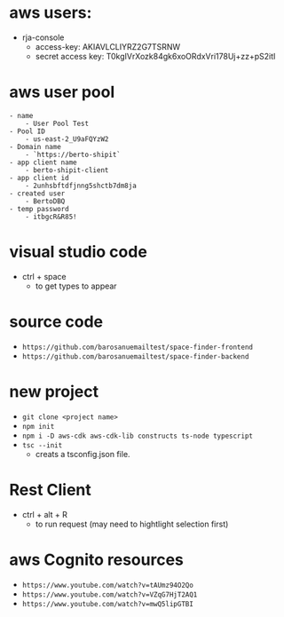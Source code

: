 # aws users:

- rja-console
  - access-key: AKIAVLCLIYRZ2G7TSRNW
  - secret access key: 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

# aws user pool

    - name
        - User Pool Test
    - Pool ID
        - us-east-2_U9aFQYzW2
    - Domain name
        - `https://berto-shipit`
    - app client name
        - berto-shipit-client
    - app client id
        - 2unhsbftdfjnng5shctb7dm8ja
    - created user
        - BertoDBQ
    - temp password
        - itbgcR&R85!

# visual studio code

- ctrl + space
  - to get types to appear

# source code

- `https://github.com/barosanuemailtest/space-finder-frontend`
- `https://github.com/barosanuemailtest/space-finder-backend`

# new project

- `git clone <project name>`
- `npm init`
- `npm i -D aws-cdk aws-cdk-lib constructs ts-node typescript`
- `tsc --init`
  - creats a tsconfig.json file.

# Rest Client

- ctrl + alt + R
  - to run request (may need to hightlight selection first)

# aws Cognito resources

- `https://www.youtube.com/watch?v=tAUmz94O2Qo`
- `https://www.youtube.com/watch?v=VZqG7HjT2AQ1`
- `https://www.youtube.com/watch?v=mwQ5lipGTBI`
